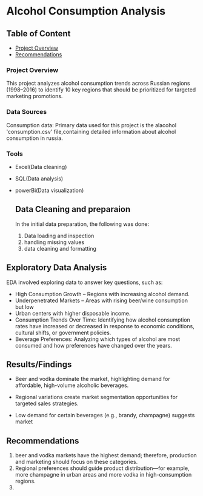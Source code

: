 # Alcohol Consumption Analysis

## Table of Content
- [Project Overview](#project-overview)
- [Recommendations](#recommendations)

### Project Overview
This project analyzes alcohol consumption trends across Russian regions (1998–2016) to identify 10 key regions that should be prioritized for targeted marketing promotions.

### Data Sources
Consumption data: Primary data used for this project is the alacohol 'consumption.csv' file,containing detailed information about alcohol consumption in russia.
### Tools
- Excel(Data cleaning)
- SQL(Data analysis)
- powerBi(Data visualization)

  ## Data Cleaning and preparaion
  In the initial data preparation, the following was done:
  1. Data loading and inspection
  2. handling missing values
  3. data cleaning and formatting

## Exploratory Data Analysis
EDA involved exploring data to answer key questions, such as:

- High Consumption Growth – Regions with increasing alcohol demand.
- Underpenetrated Markets – Areas with rising beer/wine consumption but low 
- Urban centers with higher disposable income.
- Consumption Trends Over Time: Identifying how alcohol consumption rates have increased or decreased in response to economic conditions, cultural shifts, or government policies.
- Beverage Preferences: Analyzing which types of alcohol are most consumed and how preferences have changed over the years.

## Results/Findings

- Beer and vodka dominate the market, highlighting demand for affordable, high-volume alcoholic beverages.

- Regional variations create market segmentation opportunities for targeted sales strategies.
- Low demand for certain beverages (e.g., brandy, champagne) suggests market

## Recommendations
1. beer and vodka markets have the highest demand; therefore, production and marketing should focus on these categories.
2. Regional preferences should guide product distribution—for example, more champagne in urban areas and more vodka in high-consumption regions.
3. 

  
